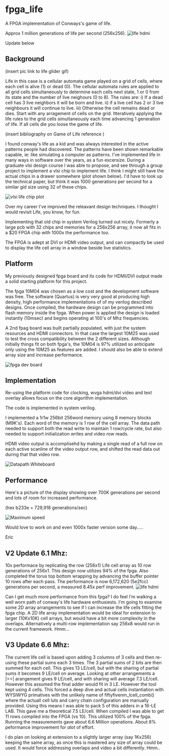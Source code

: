 # fpga_life
A FPGA implementation of Conways's game of life. 


Approx 1 million generations of life per second (256x256).
![life hdmi](life_gen.jpeg "Life Generation with HDMI display")

Update below

## Background

(insert pic link to life glider gif)

Life in this case is a cellular automata game played on a grid of cells, where each cell is alive (1) or dead (0). The cellular automata rules are applied to all grid cells simultaneously to determine each cells next state, 1 or 0 from its state and the number of live neighours (0 to 8). The rules are: i) If a dead cell has 3 live neighbors it will be born and live. ii) if a live cell has 2 or 3 live neighbours it will continue to live. iii) Otherwise the cell remains dead or dies. 
Start with any arragement of cells on the grid. Itteratively applying the life rules to the grid cells simultaneously each time advancing 1 generation of life. 
If all cells die you loose the game of life.

(insert bibliography on Game of Life reference )

I found conway's life as a kid and was always interested in the active patterns people had discovered. The patterns have been shown remarkable capable, ie: like simulating a computer as patterns.
I've implemented life in many ways in software over the years, as a fun excersize.
During a graduate vlsi design course I was able to propose, and see through a group project to implement a vlsi chip to implement life. 
I think I might still have the actual chips in a drawer somewhere (plot shown below). I'd have to look up the technical paper, 
but think it was 1000 generations per second for a similar gid size using 32 of these chips.

![vlsi life chip plot](life_chip.jpeg "WTLCH - Waterloo Life Chip")

Over my career I've improved the releavant design techniques. I thought I would revisit Life, you know, for fun.

Implementing that old chip in system Verilog turned out nicely. Formerly a large pcb with 32 chips and memories for a 256x256 array, it now all fits in a $20 FPGA chip with 1000x the performance too.

The FPGA is adept at DVI or HDMI video output, and can compactly be used to display the life cell array in a window beside live statistics.

## Platform

My previously designed fpga board and its code for HDMI/DVI output made a solid starting platform for this project.

The fpga 10M04 was chosen as a low cost and the development software was free. 
The software (Quartus) is very very good at producing high density, high performance implementations of 
of my verilog described designs. Once compiled, the hardware design can be programmed into flash memory inside the fpga.
When power is applied the design is loaded instantly (10msec) and begins operating at 100's of Mhz frequencies.

A 2nd fpag board was built partially populated, with just the system resources and HDMI connectors. In that case the largest
10M25 was used to test the cross compatibility between the 2 different sizes. Although initially things fit on both fpga's, the 10M04 is 97% utilized 
so anticipate only using the 10M25 as features are added. I should also be able to extend array size and increase performance.

![fpga dev board](life_board.jpeg "A little FPGA board I designed")

## Implementation

Re-using the platform code for clocking, wvga hdmi/dvi video and text overlay allows focus on the core algorithm implementation.

The code is implemented in system verilog.

I implemented a 1r1w 256bit 256word memory using 8 memory blocks (M9K's). Each word of the memory is 1 row of the cell array.
The data path needed to support both the read write to maintain 1 row/cycle rate, but also needed to support initialization writes and video row reads.

HDMI video output is accomplisehd by making a single read of a full row on each active scanline of the video output row, and shifted the read data out during that that video row. 

![Datapath Whiteboard](life_datapath.jpeg "Life fpga design datapath (whiteboard)")

## Performance

Here's a picture of the display showing over 700K generations per second and lots of room for increased performance.

(hex b233e = 729,918 generations/sec)

![Maximum speed](life_speed.jpeg "Life at over 700,000 generations per second")

Would love to work on and even 1000x faster version some day.....

Eric

## V2 Update 6.1 Mhz: 
10x performace by replicating the row (256x1) Life cell array as 10 row generations of 256x1. This design now utilizes 94% of the fpga.
Also completed the torus top bottom wrapping by advancing the buffer pointer 10 rows after each pass.
The performance is now 6,172,620 (5e2fcc) generations per second, a measured 8.45x perf improvement.
![life hdmi](ba9e3e9_perf.jpg "Commit ba9e3e9 running at 6 million generations per second")

Can I get much more performance from this fpga? 
I do feel I'm walking a well worn path of conway's life hardware enthusiests.
I'm going to examine some 2D array arrangements to see if I can increase the life cells fitting the fpga chip.
A 2D life array implementation would be ideal for extension to larger (10Kx10K) cell arrays, but would have
a bit more complexity in the overlaps. Alternatively a multi-row implementation say 256x8 would run in the current
framework. Hmm...

## V3 Update 6.6 Mhz: 
The current life cell is based upon adding 3 columns of 3 cells and then re-using these partial sums each 3 times. The 3 partial sums of 2 bits are then summed for each cell. This gives 13 LE/cell, but with the sharing of partial sums it becomes 9 LE/cell on average.
Looking at other arrangements a |==| arangement gives 9 LE/cell, and with sharing will average 7.3 LE/cell. However this assumed the final adder would fit in 3 LE. However the tool kept using 4 cells. This forced a deep dive and actual cells instantiation with WYSIWYG primatives with the unlikely name of fiftyfivenm_lcell_comb() where the actuall cell luts and carry chain configuration are manually provided. Using this means I was able to pack 5 of this adders in a 16-LE LAB. This gave me a theoretical 7.5 LE/cell. When compiled I was able to get 11 rows compiled into the FPGA (vs 10). This utilized 100% of the fpga. Running the measurements gave about 6.6 Million operations. About 8% peformance improvement for *alot* of effort.

I do plan on looking at extension to a slightly larger array (say 1Kx256) keeping the same array, as once this is mastered any size of array could be used. It would force addressing overlaps and video a bit differently. Hmm.. 





